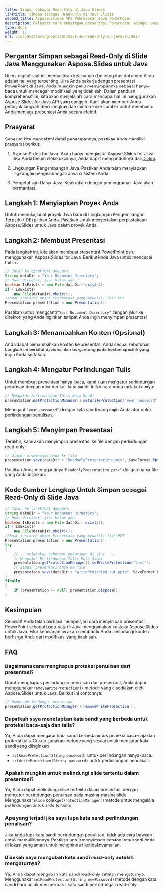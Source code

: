 ```yaml
---
title: Simpan sebagai Read-Only di Java Slides
linktitle: Simpan sebagai Read-Only di Java Slides
second_title: Aspose.Slides API Pemrosesan Java PowerPoint
description: Pelajari cara menyimpan presentasi PowerPoint sebagai baca-saja di Java menggunakan Aspose.Slides. Lindungi konten Anda dengan petunjuk langkah demi langkah dan contoh kode.
type: docs
weight: 11
url: /id/java/saving-options/save-as-read-only-in-java-slides/
---
```


## Pengantar Simpan sebagai Read-Only di Slide Java Menggunakan Aspose.Slides untuk Java

Di era digital saat ini, memastikan keamanan dan integritas dokumen Anda adalah hal yang terpenting. Jika Anda bekerja dengan presentasi PowerPoint di Java, Anda mungkin perlu menyimpannya sebagai hanya-baca untuk mencegah modifikasi yang tidak sah. Dalam panduan komprehensif ini, kita akan menjelajahi cara mencapai hal ini menggunakan Aspose.Slides for Java API yang canggih. Kami akan memberi Anda petunjuk langkah demi langkah dan contoh kode sumber untuk membantu Anda menjaga presentasi Anda secara efektif.

## Prasyarat

Sebelum kita mendalami detail penerapannya, pastikan Anda memiliki prasyarat berikut:

1.  Aspose.Slides for Java: Anda harus menginstal Aspose.Slides for Java. Jika Anda belum melakukannya, Anda dapat mengunduhnya dari[Di Sini](https://releases.aspose.com/slides/java/).

2. Lingkungan Pengembangan Java: Pastikan Anda telah menyiapkan lingkungan pengembangan Java di sistem Anda.

3. Pengetahuan Dasar Java: Keakraban dengan pemrograman Java akan bermanfaat.

## Langkah 1: Menyiapkan Proyek Anda

Untuk memulai, buat proyek Java baru di Lingkungan Pengembangan Terpadu (IDE) pilihan Anda. Pastikan untuk menyertakan perpustakaan Aspose.Slides untuk Java dalam proyek Anda.

## Langkah 2: Membuat Presentasi

Pada langkah ini, kita akan membuat presentasi PowerPoint baru menggunakan Aspose.Slides for Java. Berikut kode Java untuk mencapai hal ini:

```java
// Jalur ke direktori dokumen.
String dataDir = "Your Document Directory";
// Buat direktori jika belum ada.
boolean IsExists = new File(dataDir).exists();
if (!IsExists)
    new File(dataDir).mkdirs();
//Buat instance objek Presentasi yang mewakili file PPT
Presentation presentation = new Presentation();
```

 Pastikan untuk mengganti`"Your Document Directory"` dengan jalur ke direktori yang Anda inginkan tempat Anda ingin menyimpan presentasi.

## Langkah 3: Menambahkan Konten (Opsional)

Anda dapat menambahkan konten ke presentasi Anda sesuai kebutuhan. Langkah ini bersifat opsional dan bergantung pada konten spesifik yang ingin Anda sertakan.

## Langkah 4: Mengatur Perlindungan Tulis

Untuk membuat presentasi hanya-baca, kami akan mengatur perlindungan penulisan dengan memberikan kata sandi. Inilah cara Anda melakukannya:

```java
// Mengatur Perlindungan Tulis Kata Sandi
presentation.getProtectionManager().setWriteProtection("your_password");
```

 Mengganti`"your_password"` dengan kata sandi yang ingin Anda atur untuk perlindungan penulisan.

## Langkah 5: Menyimpan Presentasi

Terakhir, kami akan menyimpan presentasi ke file dengan perlindungan read-only:

```java
// Simpan presentasi Anda ke file
presentation.save(dataDir + "ReadonlyPresentation.pptx", SaveFormat.Pptx);
```

 Pastikan Anda menggantinya`"ReadonlyPresentation.pptx"` dengan nama file yang Anda inginkan.

## Kode Sumber Lengkap Untuk Simpan sebagai Read-Only di Slide Java

```java
// Jalur ke direktori dokumen.
String dataDir = "Your Document Directory";
// Buat direktori jika belum ada.
boolean IsExists = new File(dataDir).exists();
if (!IsExists)
	new File(dataDir).mkdirs();
//Buat instance objek Presentasi yang mewakili file PPT
Presentation presentation = new Presentation();
try
{
	//....melakukan beberapa pekerjaan di sini.....
	// Mengatur Perlindungan Tulis Kata Sandi
	presentation.getProtectionManager().setWriteProtection("test");
	// Simpan presentasi Anda ke file
	presentation.save(dataDir + "WriteProtected_out.pptx", SaveFormat.Pptx);
}
finally
{
	if (presentation != null) presentation.dispose();
}
```

## Kesimpulan

Selamat! Anda telah berhasil mempelajari cara menyimpan presentasi PowerPoint sebagai baca-saja di Java menggunakan pustaka Aspose.Slides untuk Java. Fitur keamanan ini akan membantu Anda melindungi konten berharga Anda dari modifikasi yang tidak sah.

## FAQ

### Bagaimana cara menghapus proteksi penulisan dari presentasi?

 Untuk menghapus perlindungan penulisan dari presentasi, Anda dapat menggunakan`removeWriteProtection()` metode yang disediakan oleh Aspose.Slides untuk Java. Berikut ini contohnya:

```java
// Hapus perlindungan penulisan
presentation.getProtectionManager().removeWriteProtection();
```

### Dapatkah saya menetapkan kata sandi yang berbeda untuk proteksi baca-saja dan tulis?

Ya, Anda dapat mengatur kata sandi berbeda untuk proteksi baca-saja dan proteksi tulis. Cukup gunakan metode yang sesuai untuk mengatur kata sandi yang diinginkan:

- `setReadProtection(String password)` untuk perlindungan hanya-baca.
- `setWriteProtection(String password)` untuk perlindungan penulisan.

### Apakah mungkin untuk melindungi slide tertentu dalam presentasi?

 Ya, Anda dapat melindungi slide tertentu dalam presentasi dengan mengatur perlindungan penulisan pada masing-masing slide. Menggunakan`Slide` objek`getProtectionManager()`metode untuk mengelola perlindungan untuk slide tertentu.

### Apa yang terjadi jika saya lupa kata sandi perlindungan penulisan?

Jika Anda lupa kata sandi perlindungan penulisan, tidak ada cara bawaan untuk memulihkannya. Pastikan untuk menyimpan catatan kata sandi Anda di lokasi yang aman untuk menghindari ketidaknyamanan.

### Bisakah saya mengubah kata sandi read-only setelah mengaturnya?

 Ya, Anda dapat mengubah kata sandi read-only setelah mengaturnya. Menggunakan`setReadProtection(String newPassword)` metode dengan kata sandi baru untuk memperbarui kata sandi perlindungan read-only.